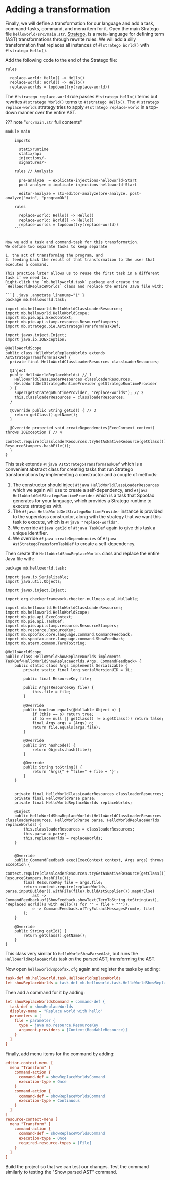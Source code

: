 # Adding a transformation

Finally, we will define a transformation for our language and add a task, command-tasks, command, and menu item for it.
Open the main Stratego file `helloworld/src/main.str`.
[Stratego](https://www.spoofax.dev/references/stratego/). is a meta-language for defining term (AST) transformations through rewrite rules.
We will add a silly transformation that replaces all instances of `#!stratego World()` with `#!stratego Hello()`.

Add the following code to the end of the Stratego file:

```stratego
rules

  replace-world: Hello() -> Hello()
  replace-world: World() -> Hello()
  replace-worlds = topdown(try(replace-world))
```

The `#!stratego replace-world` rule passes `#!stratego Hello()` terms but rewrites `#!stratego World()` terms to `#!stratego Hello()`.
The `#!stratego replace-worlds` strategy tries to apply `#!stratego replace-world` in a top-down manner over the entire AST.

??? note "`src/main.str` full contents"
```stratego
module main

    imports

      statixruntime
      statix/api
      injections/-
      signatures/-

    rules // Analysis

      pre-analyze  = explicate-injections-helloworld-Start
      post-analyze = implicate-injections-helloworld-Start

      editor-analyze = stx-editor-analyze(pre-analyze, post-analyze|"main", "programOk")

    rules

      replace-world: Hello() -> Hello()
      replace-world: World() -> Hello()
      replace-worlds = topdown(try(replace-world))
    ```


Now we add a task and command-task for this transformation.
We define two separate tasks to keep separate

1. the act of transforming the program, and
2. feeding back the result of that transformation to the user that executes a command.

This practice later allows us to reuse the first task in a different task if we need to.
Right-click the `mb.helloworld.task` package and create the `HelloWorldReplaceWorlds` class and replace the entire Java file with:

```{ .java .annotate linenums="1" }
package mb.helloworld.task;

import mb.helloworld.HelloWorldClassLoaderResources;
import mb.helloworld.HelloWorldScope;
import mb.pie.api.ExecContext;
import mb.pie.api.stamp.resource.ResourceStampers;
import mb.stratego.pie.AstStrategoTransformTaskDef;

import javax.inject.Inject;
import java.io.IOException;

@HelloWorldScope
public class HelloWorldReplaceWorlds extends AstStrategoTransformTaskDef {
  private final HelloWorldClassLoaderResources classloaderResources;

  @Inject
  public HelloWorldReplaceWorlds( // 1
    HelloWorldClassLoaderResources classloaderResources,
    HelloWorldGetStrategoRuntimeProvider getStrategoRuntimeProvider
  ) {
    super(getStrategoRuntimeProvider, "replace-worlds"); // 2
    this.classloaderResources = classloaderResources;
  }

  @Override public String getId() { // 3
    return getClass().getName();
  }

  @Override protected void createDependencies(ExecContext context) throws IOException { // 4
    context.require(classloaderResources.tryGetAsNativeResource(getClass()), ResourceStampers.hashFile());
  }
}

```

This task extends `#!java AstStrategoTransformTaskDef` which is a convenient abstract class for creating tasks that run Stratego transformations by implementing a constructor and a couple of methods:

1. The constructor should inject `#!java HelloWorldClassLoaderResources` which we again will use to create a self-dependency, and `#!java HelloWorldGetStrategoRuntimeProvider` which is a task that Spoofax generates for your language, which provides a Stratego runtime to execute strategies with.
2. The `#!java HelloWorldGetStrategoRuntimeProvider` instance is provided to the superclass constructor, along with the strategy that we want this task to execute, which is `#!java "replace-worlds"`.
3. We override `#!java getId` of `#!java TaskDef` again to give this task a unique identifier.
4. We override `#!java createDependencies` of `#!java AstStrategoTransformTaskDef` to create a self-dependency.

Then create the `HelloWorldShowReplaceWorlds` class and replace the entire Java file with:

```{ .java .annotate linenums="1" }
package mb.helloworld.task;

import java.io.Serializable;
import java.util.Objects;

import javax.inject.Inject;

import org.checkerframework.checker.nullness.qual.Nullable;

import mb.helloworld.HelloWorldClassLoaderResources;
import mb.helloworld.HelloWorldScope;
import mb.pie.api.ExecContext;
import mb.pie.api.TaskDef;
import mb.pie.api.stamp.resource.ResourceStampers;
import mb.resource.ResourceKey;
import mb.spoofax.core.language.command.CommandFeedback;
import mb.spoofax.core.language.command.ShowFeedback;
import mb.aterm.common.TermToString;

@HelloWorldScope
public class HelloWorldShowReplaceWorlds implements TaskDef<HelloWorldShowReplaceWorlds.Args, CommandFeedback> {
    public static class Args implements Serializable {
        private static final long serialVersionUID = 1L;

        public final ResourceKey file;

        public Args(ResourceKey file) {
            this.file = file;
        }

        @Override
        public boolean equals(@Nullable Object o) {
            if (this == o) return true;
            if (o == null || getClass() != o.getClass()) return false;
            final Args args = (Args) o;
            return file.equals(args.file);
        }

        @Override
        public int hashCode() {
            return Objects.hash(file);
        }

        @Override
        public String toString() {
            return "Args{" + "file=" + file + '}';
        }
    }


    private final HelloWorldClassLoaderResources classloaderResources;
    private final HelloWorldParse parse;
    private final HelloWorldReplaceWorlds replaceWorlds;

    @Inject
    public HelloWorldShowReplaceWorlds(HelloWorldClassLoaderResources classloaderResources, HelloWorldParse parse, HelloWorldReplaceWorlds replaceWorlds) {
        this.classloaderResources = classloaderResources;
        this.parse = parse;
        this.replaceWorlds = replaceWorlds;
    }


    @Override
    public CommandFeedback exec(ExecContext context, Args args) throws Exception {
        context.require(classloaderResources.tryGetAsNativeResource(getClass()), ResourceStampers.hashFile());
        final ResourceKey file = args.file;
        return context.require(replaceWorlds, parse.inputBuilder().withFile(file).buildAstSupplier()).mapOrElse(
            ast -> CommandFeedback.of(ShowFeedback.showText(TermToString.toString(ast), "Replaced World()s with Hello()s for '" + file + "'")),
            e -> CommandFeedback.ofTryExtractMessagesFrom(e, file)
        );
    }

    @Override
    public String getId() {
        return getClass().getName();
    }
}
```

This class very similar to `HelloWorldShowParsedAst`, but runs the `HelloWorldReplaceWorlds` task on the parsed AST, transforming the AST.

Now open `helloworld/spoofax.cfg` again and register the tasks by adding:

```cfg
task-def mb.helloworld.task.HelloWorldReplaceWorlds
let showReplaceWorlds = task-def mb.helloworld.task.HelloWorldShowReplaceWorlds
```

Then add a command for it by adding:

```cfg
let showReplaceWorldsCommand = command-def {
  task-def = showReplaceWorlds
  display-name = "Replace world with hello"
  parameters = [
    file = parameter {
      type = java mb.resource.ResourceKey
      argument-providers = [Context(ReadableResource)]
    }
  ]
}
```

Finally, add menu items for the command by adding:

```cfg
editor-context-menu [
  menu "Transform" [
    command-action {
      command-def = showReplaceWorldsCommand
      execution-type = Once
    }
    command-action {
      command-def = showReplaceWorldsCommand
      execution-type = Continuous
    }
  ]
]
resource-context-menu [
  menu "Transform" [
    command-action {
      command-def = showReplaceWorldsCommand
      execution-type = Once
      required-resource-types = [File]
    }
  ]
]
```

Build the project so that we can test our changes.
Test the command similarly to testing the "Show parsed AST" command.

[comment]: <> (## Adding a debugging command)

[comment]: <> (It can be quite handy to look at the AST of a program that the parser of the language produces as a debugging tool.)

[comment]: <> (To do that, we will write a *task definition* that produces the AST of a program by parsing it, we will add a *command definition* for that task, and finally we will bind the command to a *menu item* so that we can execute the command.)

[comment]: <> (### Creating the task definition)

[comment]: <> (A task definition is a piece of code that take some input, may read from or write to files, run and get the result of other tasks, and produce some output.)

[comment]: <> (Task definitions come from [PIE]&#40;https://github.com/metaborg/pie&#41;, a framework for developing composable, incremental, correct, and expressive pipelines and build scripts.)

[comment]: <> (All user interaction, pipelines, and builds in Spoofax 3 are composed of task definitions.)

[comment]: <> (So whenever you want to perform a command, present feedback to the user, or compile your language, you will need to write a task definition for it.)

[comment]: <> (For brevity, we usually just refer to a "task definition" by "task".)

[comment]: <> (For PIE to be able to incrementally execute your task, you must make your dependencies explicit.)

[comment]: <> (That is, dependencies to files and other tasks must be made explicit.)

[comment]: <> (However, because PIE supports *dynamic dependencies*, those dependencies are made *while the build script is executing*.)

[comment]: <> (A full tutorial on PIE is outside the scope of this tutorial, but we will implement several tasks in this tutorial, explain the PIE concepts, and how Spoofax 3 uses these concepts.)

[comment]: <> (A task definition is written as a class in Java, and needs to adhere to a certain interface.)

[comment]: <> (Let's start by creating the class for this task.)

[comment]: <> (First, right-click the `helloworld/src/main/java` directory and choose <span class="guilabel">New ‣ Package</span>, replace the name with `mb.helloworld.task`, and press <span class="guilabel">Finish</span>.)

[comment]: <> (Then, right-click the `mb.helloworld.task` package we just created and choose <span class="guilabel">New ‣ Class</span> and fill in `HelloWorldShowParsedAst` as name, then press <span class="guilabel">Finish</span>.)

[comment]: <> (Replace the entire Java file with the following code:)

[comment]: <> (```{ .java .annotate linenums="1" })

[comment]: <> (package mb.helloworld.task;)

[comment]: <> (import java.io.Serializable;)

[comment]: <> (import java.util.Objects;)

[comment]: <> (import javax.inject.Inject;)

[comment]: <> (import org.checkerframework.checker.nullness.qual.Nullable;)

[comment]: <> (import org.spoofax.interpreter.terms.IStrategoTerm;)

[comment]: <> (import mb.common.result.Result;)

[comment]: <> (import mb.helloworld.HelloWorldClassLoaderResources;)

[comment]: <> (import mb.helloworld.HelloWorldScope;)

[comment]: <> (import mb.jsglr.common.JsglrParseException;)

[comment]: <> (import mb.pie.api.ExecContext;)

[comment]: <> (import mb.pie.api.TaskDef;)

[comment]: <> (import mb.pie.api.stamp.resource.ResourceStampers;)

[comment]: <> (import mb.resource.ResourceKey;)

[comment]: <> (import mb.spoofax.core.language.command.CommandFeedback;)

[comment]: <> (import mb.spoofax.core.language.command.ShowFeedback;)

[comment]: <> (import mb.aterm.common.TermToString;)

[comment]: <> (@HelloWorldScope // &#40;10&#41;)

[comment]: <> (public class HelloWorldShowParsedAst implements TaskDef<HelloWorldShowParsedAst.Args, CommandFeedback> { // &#40;1&#41;)

[comment]: <> (    public static class Args implements Serializable { // &#40;2&#41;)

[comment]: <> (        private static final long serialVersionUID = 1L;)

[comment]: <> (        public final ResourceKey file;)

[comment]: <> (        public Args&#40;ResourceKey file&#41; {)

[comment]: <> (            this.file = file;)

[comment]: <> (        })

[comment]: <> (        @Override)

[comment]: <> (        public boolean equals&#40;@Nullable Object o&#41; {)

[comment]: <> (            if&#40;this == o&#41; return true;)

[comment]: <> (            if&#40;o == null || getClass&#40;&#41; != o.getClass&#40;&#41;&#41; return false;)

[comment]: <> (            final Args args = &#40;Args&#41;o;)

[comment]: <> (            return file.equals&#40;args.file&#41;;)

[comment]: <> (        })

[comment]: <> (        @Override)

[comment]: <> (        public int hashCode&#40;&#41; {)

[comment]: <> (            return Objects.hash&#40;file&#41;;)

[comment]: <> (        })

[comment]: <> (        @Override)

[comment]: <> (        public String toString&#40;&#41; {)

[comment]: <> (            return "Args{" + "file=" + file + '}';)

[comment]: <> (        })

[comment]: <> (    })


[comment]: <> (    @Override)

[comment]: <> (    public CommandFeedback exec&#40;ExecContext context, Args args&#41; throws Exception { // &#40;3&#41;)

[comment]: <> (        context.require&#40;classloaderResources.tryGetAsNativeResource&#40;getClass&#40;&#41;&#41;, ResourceStampers.hashFile&#40;&#41;&#41;; // &#40;4&#41;)

[comment]: <> (        final ResourceKey file = args.file;)

[comment]: <> (        final Result<IStrategoTerm, JsglrParseException> astResult = context.require&#40;parse.inputBuilder&#40;&#41;.withFile&#40;file&#41;.buildAstSupplier&#40;&#41;&#41;; // &#40;5&#41;)

[comment]: <> (        return astResult.mapOrElse&#40; // &#40;6&#41;)

[comment]: <> (            ast -> CommandFeedback.of&#40;ShowFeedback.showText&#40;TermToString.toString&#40;ast&#41;, "Parsed AST for '" + file + "'"&#41;&#41;,)

[comment]: <> (            e -> CommandFeedback.ofTryExtractMessagesFrom&#40;e, file&#41;)

[comment]: <> (        &#41;;)

[comment]: <> (    })

[comment]: <> (    @Override)

[comment]: <> (    public String getId&#40;&#41; { // &#40;7&#41;)

[comment]: <> (        return getClass&#40;&#41;.getName&#40;&#41;;)

[comment]: <> (    })


[comment]: <> (    // &#40;8&#41;)

[comment]: <> (    private final HelloWorldClassLoaderResources classloaderResources;)

[comment]: <> (    private final HelloWorldParse parse;)

[comment]: <> (    @Inject // &#40;9&#41;)

[comment]: <> (    public HelloWorldShowParsedAst&#40;HelloWorldClassLoaderResources classloaderResources, HelloWorldParse parse&#41; {)

[comment]: <> (        this.classloaderResources = classloaderResources;)

[comment]: <> (        this.parse = parse;)

[comment]: <> (    })

[comment]: <> (})

[comment]: <> (```)

[comment]: <> (We explain this class with numbered annotations in the above Java source file:)

[comment]: <> (1. This class implements `#!java TaskDef`, which is an interface from PIE which a class must implement to be a task definition. Task definitions have an input and output type defined by the first and second generic argument. To execute this task, an object of the input type is required, and once it is done executing, it must return an object of the output type.)

[comment]: <> (   In this concrete case, the input type is `#!java HelloWorldShowParsedAst.Args` which is a nested data class defined at &#40;2&#41;. The output is `#!java CommandFeedback` which is a type defined by Spoofax for providing feedback back to the user when executing a command. All tasks that are executed through commands must return a `#!java CommandFeedback` object.)

[comment]: <> (2. A nested data class encapsulating the input to this task. In this case, we want this task to take the `file` we are going to show the AST of as input. Even though we only take one argument as input, we must encapsulate it in a class due to the way commands in Spoofax work.)

[comment]: <> (   This data class must implement `#!java Serializable` because it is used as an input to a task. In order for PIE to incrementalize tasks across JVM restarts, it must be able to serialize the input &#40;and output&#41; objects to disk. Furthermore, this class must be immutable, because PIE caches input &#40;and output&#41; objects, and this caching would be inconsistent if the class is mutable. This class is immutable by storing the file in a `#!java final` field which is set in the constructor &#40;and the `#!java ResourceKey` class is immutable as well&#41;.)

[comment]: <> (   Spoofax and PIE abstract over files with *resources*. A resource is some externally managed mutable state, with a &#40;immutable and serializable&#41; *key* which can be used to identify, read, and write to that resource. Such a key is represented by a `#!java ResourceKey`.)

[comment]: <> (   Finally, this data class must implement `#!java equals` and `#!java hashCode` according to the data in the class because PIE uses these methods to identify tasks according to their input, which in turn is used for caching. A `#!java toString` implementation is also recommended for debugging.)

[comment]: <> (3. The `exec` method which is called when the task is executed. It takes an `#!java ExecContext` as input, which is used to tell PIE about dependencies to files, and can be used to execute and get the result of another task &#40;implicitly creating a dependency to that task&#41;. It also takes the input type `Args` as input, and must return a `CommandFeedback`.)

[comment]: <> (4. For sound incrementality, we want to re-execute this task when we make changes to this class. Therefore, we want to make a *self-dependency*. That is, we want to make a file dependency to the Java class file that is compiled from this Java source file. The `#!java classloaderResources` object &#40;defined below at &#40;8&#41;&#41; is used to get the class or JAR file of the current class. This resource is passed to `#!java context.require` to tell PIE that this task depends on that file.)

[comment]: <> (   We pass in `#!java ResourceStampers.hashFile&#40;&#41;` as the second argument, which indicates that we want to use the hash of the class file to detect changes, instead of the last modified date which is used by default. It is recommended to use hashes for dependencies to generated/compiled files, as compiled files are sometimes recompiled without changes, which changes the modified date but not the hash, leading to better incrementality.)

[comment]: <> (5. To show the AST we must parse the input file, and in order to do that we must call a task which performs the parsing. Whereas &#40;4&#41; uses `#!java context.require` to create a dependency to a *file*, we use `#!java context.require` here to create a dependency to the *task* that does the parsing, and get the output of that task. As input to `#!java context.require` we pass `#!java parse.inputBuilder&#40;&#41;.withFile&#40;file&#41;.buildAstSupplier&#40;&#41;`, which uses the builder pattern to create an input for the `parse` task and then extracts the AST from the output.)

[comment]: <> (   Internally, the `#!java parse` task creates a dependency to the `#!java file` we pass into it. We depend on the `#!java parse` task. Therefore, when the `#!java file` changes, PIE re-executes the `#!java parse` task, and then re-executes this task if the output of the `#!java parse` task is different. Thereby, PIE incrementally executes your task without having to incrementalize it yourself.)

[comment]: <> (   The output of the `#!java parse` task is `#!java Result<IStrategoTerm, JSGLR1ParseException>` which is a [*result type*]&#40;https://en.wikipedia.org/wiki/Result_type&#41; which is either a `#!java IStrategoTerm` representing the AST of the file if parsing succeeds, or a `#!java JSGLR1ParseException` when parsing fails.)

[comment]: <> (   Instead of throwing exceptions, we use result types &#40;akin to `Either` in Haskell or `Result` in Rust&#41; to model the possibility of failure with values. We do this to make it possible to work with failures in PIE tasks. In PIE, throwing an exception signifies an unrecoverable error and cancels the entire pipeline. However, using failures as values works normally.)

[comment]: <> (6. Now that we have the result of parsing, we can turn it into a `#!java CommandFeedback` object. We use `#!java mapOrElse` of `#!java Result` to map the result to a `#!java CommandFeedback` differently depending on whether parsing succeeded or failed.)

[comment]: <> (   If parsing succeeded, we show the AST as text to the user with `#!java CommandFeedback.of&#40;ShowFeedback.showText&#40;...&#41;&#41;` with the first argument providing the text, and the second argument providing the title. The IDE then shows this as a textual editor.)

[comment]: <> (   If parsing failed, we present the parse error messages as feedback to the user with `#!java CommandFeedback.ofTryExtractMessagesFrom`.)

[comment]: <> (7. Finally, PIE needs to be able to identify this task definition. That is done by this `getId` method that returns a unique identifier. This can almost always be implemented using `#!java getClass&#40;&#41;.getName&#40;&#41;` which returns the fully qualified name of this class.)

[comment]: <> (8. Spoofax uses [dependency injection]&#40;https://en.wikipedia.org/wiki/Dependency_injection&#41; to inject required services, tasks, and other objects into the objects of your classes. The `#!java classloaderResources` object used in &#40;4&#41; is of type `#!java HelloWorldClassLoaderResources` which is class that Spoofax generates for your language. Similarly, the `#!java parse` object used in &#40;5&#41; is of type `#!java HelloWorldParse` which is a task definition that Spoofax generates for you. We store these as fields of this class.)

[comment]: <> (   Note that dependency injection, and file/task dependencies in PIE, are two completely separate things.)

[comment]: <> (9. These fields are set using [constructor injection]&#40;https://en.wikipedia.org/wiki/Dependency_injection#Constructor_injection&#41; in the single constructor of this class marked with `#!java @Inject`. The dependency injection framework that Spoofax uses &#40;the [Dagger]&#40;https://dagger.dev/dev-guide/&#41; framework&#41; will then instantiate your class with instances of the dependencies.)

[comment]: <> (10. Finally, we must tell the dependency injection framework to which scope instances of this class belongs. We annotate the class with `#!java @HelloWorldScope` which is a scope annotation that Spoofax generates for you. This is mainly used to differentiate between different languages when multiple languages are composed, which we do not do in this tutorial, but is required nonetheless.)

[comment]: <> (### Registering the task definition)

[comment]: <> (We must register this task in order for Spoofax to know about it.)

[comment]: <> (Open the CFG `helloworld/spoofax.cfg` file.)

[comment]: <> (The [CFG]&#40;../reference/configuration.md&#41; meta-language is a configuration language where we configure and glue together the various aspects of your language.)

[comment]: <> (Add the following configuration to the end of the file:)

[comment]: <> (```cfg)

[comment]: <> (let showParsedAst = task-def mb.helloworld.task.HelloWorldShowParsedAst)

[comment]: <> (```)

[comment]: <> (This registers the task definition class that we just created, and makes it available under the `showParsedAst` name in the configuration.)

[comment]: <> (!!! warning)

[comment]: <> (Spoofax assumes that this class implements `TaskDef`. This is not checked as part of this configuration. Faults will lead to Java compile errors.)

[comment]: <> (### Creating the command)

[comment]: <> (To create the command, add the following configuration to the end of the `spoofax.cfg` file:)

[comment]: <> (```{ .cfg .annotate })

[comment]: <> (let showParsedAstCommand = command-def {)

[comment]: <> (  type = java mb.helloworld.command.HelloWorldShowParsedAstCommand // &#40;1&#41;)

[comment]: <> (  task-def = showParsedAst // &#40;2&#41;)

[comment]: <> (  args-type = java mb.helloworld.task.HelloWorldShowParsedAst.Args // &#40;3&#41;)

[comment]: <> (  display-name = "Show parsed AST" // &#40;4&#41;)

[comment]: <> (  description = "Shows the parsed AST" // &#40;5&#41;)

[comment]: <> (  supported-execution-types = [Once, Continuous] // &#40;6&#41;)

[comment]: <> (  parameters = [ // &#40;7&#41;)

[comment]: <> (    file = parameter { // &#40;7a&#41;)

[comment]: <> (      type = java mb.resource.ResourceKey // &#40;7b&#41;)

[comment]: <> (      required = true // &#40;7c&#41;)

[comment]: <> (      argument-providers = [Context&#40;ReadableResource&#41;] // &#40;7d&#41;)

[comment]: <> (    })

[comment]: <> (  ])

[comment]: <> (})

[comment]: <> (```)

[comment]: <> (1. Spoofax generates a Java class implementing the command boilerplate for you. This is the fully qualified Java type we want this command to have. Can be omitted to generate a type based on the name of the task definition.)

[comment]: <> (2. The task definition that the command will execute, which is the `#!cfg showParsedAst` we defined earlier.)

[comment]: <> (3. The fully qualified Java type of the argument class. Can be omitted if the argument class is a nested class named `Args` of the task definition.)

[comment]: <> (4. The display name of the command.)

[comment]: <> (5. The optional description of the command.)

[comment]: <> (6. The optional supported execution types of the command. `#!cfg Once` indicates a one-shot command, while `#!cfg Continuous` indicates a command that is executed every time the source file changes. Defaults to `#!cfg [Once, Continuous]`.)

[comment]: <> (7. The description of the parameters of the command:)

[comment]: <> (  1. The name of the parameter.)

[comment]: <> (  2. The fully qualified Java of the type of the parameter. This must match the type we used in the `#!java HelloWorldShowParsedAst.Args` class before.)

[comment]: <> (  3. Whether the parameter is required. Defaults to `#!cfg true`.)

[comment]: <> (  4. Argument providers for this parameter that attempt to automatically provide a fitting argument. When providing an argument fails, the next argument provider in the list will be attempted.)

[comment]: <> (     Because this argument is a `ResourceKey` that should point to a readable resource, we want to try to infer the file from context, so we use `#!cfg Context&#40;ReadableResource&#41;`. When we execute this command on a "Hello world" file in the IDE, Spoofax will automatically infer that file as the argument for the parameter, because the file is a readable resource.)

[comment]: <> (     Currently, Spoofax does not support running commands in the IDE without an argument provider, so a working argument provider is currently required.)

[comment]: <> (!!! warning)

[comment]: <> (Spoofax assumes that: a&#41; the task definition's input type is the one defined at &#40;3&#41;, b&#41; the output type is `CommandFeedback`, and c&#41; that the argument type has a constructor covering exactly the parameters from &#40;7&#41;. This is not checked as part of this configuration. Faults will lead to Java compile errors.)

[comment]: <> (Some properties set above are set to their conventional &#40;default&#41; value, or are optional, so we can leave them out. Replace the command definition with the following code:)

[comment]: <> (```cfg)

[comment]: <> (let showParsedAstCommand = command-def {)

[comment]: <> (  task-def = showParsedAst)

[comment]: <> (  display-name = "Show parsed AST")

[comment]: <> (  parameters = [)

[comment]: <> (    file = parameter {)

[comment]: <> (      type = java mb.resource.ResourceKey)

[comment]: <> (      argument-providers = [Context&#40;ReadableResource&#41;])

[comment]: <> (    })

[comment]: <> (  ])

[comment]: <> (})

[comment]: <> (```)

[comment]: <> (### Adding the menu item)

[comment]: <> (To add the menu item, add the following configuration to the end of the `spoofax.cfg` file:)

[comment]: <> (```{ .cfg .annotate })

[comment]: <> (editor-context-menu [ // &#40;1&#41;)

[comment]: <> (  menu "Debug" [ // &#40;2&#41;)

[comment]: <> (    command-action { // &#40;3&#41;)

[comment]: <> (      command-def = showParsedAstCommand // &#40;3a&#41;)

[comment]: <> (      execution-type = Once // &#40;3b&#41;)

[comment]: <> (    })

[comment]: <> (    command-action {)

[comment]: <> (      command-def = showParsedAstCommand)

[comment]: <> (      execution-type = Continuous)

[comment]: <> (    })

[comment]: <> (  ])

[comment]: <> (])

[comment]: <> (resource-context-menu [ // &#40;4&#41;)

[comment]: <> (  menu "Debug" [)

[comment]: <> (    command-action {)

[comment]: <> (      command-def = showParsedAstCommand)

[comment]: <> (      execution-type = Once)

[comment]: <> (      required-resource-types = [File] // &#40;5&#41;)

[comment]: <> (    })

[comment]: <> (  ])

[comment]: <> (])

[comment]: <> (```)

[comment]: <> (1. An `#!cfg editor-context-menu` section adds menu items to the editor context menu. That is, the menu that pops up when you right-click inside an editor for your language. There is also a `#!cfg main-menu` section for adding menu items to the main menu when an editor for your language has focus. If no `#!cfg main-menu` section is defined, the main menu will take all menu items from `#!cfg editor-context-menu`.)

[comment]: <> (2. A nested menu with name `#!cfg "Debug"`.)

[comment]: <> (3. An action menu item that executes a command.)

[comment]: <> (  1. The command to execute.)

[comment]: <> (  2. How the command should be executed. `#!cfg Once` to execute it once, `#!cfg Continuous` to continuously execute the command when the source file changes.)

[comment]: <> (4. A `#!cfg resource-context-menu` section adds menu items to the context menu of the resource browser. That is, the menu that pops up when you right-click a file of your language.)

[comment]: <> (5. For menu items inside a `#!cfg resource-context-menu` to show up, they must specify on what kind of resource types they are shown. In this case, we want the command to show up when files of our language are selected in when the resource context menu pops up, so we choose `[File]`.)

[comment]: <> (Build the project so that we can test our changes.)

[comment]: <> (Open the `example1.hel` file and right-click inside the editor area to open the context menu.)

[comment]: <> (From the editor context menu, select <span class="guilabel">HelloWorld ‣ Debug ‣ Show parsed AST</span>.)

[comment]: <> (A new editor will pop up with the result of the command, showing the AST of your example file.)

[comment]: <> (Close the result and now run <span class="guilabel">HelloWorld ‣ Debug ‣ Show parsed AST &#40;continuous&#41;</span>.)

[comment]: <> (Drag the resulting editor to the side and edit the example project, the resulting editor will update whenever the example file changes.)

[comment]: <> (We can also run the command by activating the `example1.hel` editor by choosing <span class="guilabel">Spoofax ‣ Debug ‣ Show parsed AST</span> from the main menu.)

[comment]: <> (Finally, we can run the command by right-clicking the `example1.hel` file in the <span class="guilabel">Package Explorer</span> by choosing <span class="guilabel">Spoofax ‣ Debug ‣ Show parsed AST</span> from the context menu.)
